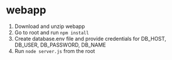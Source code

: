# webapp
1. Download and unzip webapp
2. Go to root and run `npm install`
3. Create database.env file and provide credentials for DB_HOST, DB_USER, DB_PASSWORD, DB_NAME
4. Run `node server.js` from the root